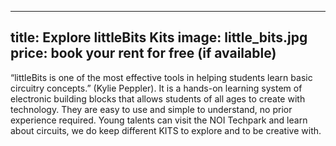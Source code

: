 <!--
SPDX-FileCopyrightText: NOI Techpark <digital@noi.bz.it>

SPDX-License-Identifier: CC0-1.0
-->

---
title: Explore littleBits Kits
image: little_bits.jpg
price: book your rent for free (if available)
---

“littleBits is one of the most effective tools in helping students learn basic circuitry concepts.” (Kylie Peppler).
It is a hands-on learning system of electronic building blocks that allows students of all ages to create with technology.
They are easy to use and simple to understand, no prior experience required. Young talents can visit the NOI Techpark and learn about circuits,
we do keep different KITS to explore and to be creative with.

<!--more--> 

